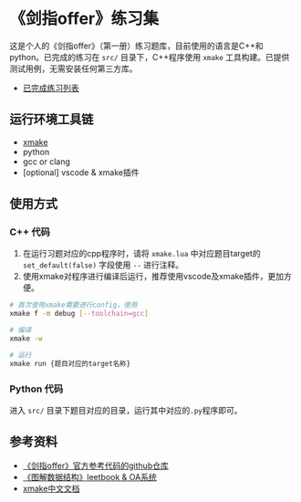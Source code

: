 # 《剑指offer》练习集


这是个人的《剑指offer》（第一册）练习题库，目前使用的语言是C++和python。已完成的练习在 `src/` 目录下，C++程序使用 `xmake` 工具构建。已提供测试用例，无需安装任何第三方库。

- [已完成练习列表](./Finished.md)

## 运行环境工具链
- [xmake](https://xmake.io/#/)
- python
- gcc or clang
- [optional] vscode & xmake插件


## 使用方式

### C++ 代码
1. 在运行习题对应的cpp程序时，请将 `xmake.lua` 中对应题目target的 `set_default(false)` 字段使用 `--` 进行注释。
2. 使用xmake对程序进行编译后运行，推荐使用vscode及xmake插件，更加方便。
```bash
# 首次使用xmake需要进行config，使用
xmake f -m debug [--toolchain=gcc]

# 编译
xmake -w

# 运行
xmake run {题目对应的target名称}
```

### Python 代码

进入 `src/` 目录下题目对应的目录，运行其中对应的`.py`程序即可。


## 参考资料

- [《剑指offer》官方参考代码的github仓库](https://github.com/zhulintao/CodingInterviewChinese2)
- [《图解数据结构》leetbook & OA系统](https://leetcode.cn/leetbook/detail/illustration-of-algorithm/)
- [xmake中文文档](https://xmake.io/#/zh-cn/about/introduction)




